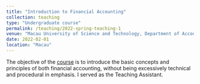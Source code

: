 ```yaml
---
title: "Introduction to Financial Accounting"
collection: teaching
type: "Undergraduate course"
permalink: /teaching/2022-spring-teaching-1
venue: "Macau University of Science and Technology, Department of Accounting and Finance"
date: 2022-02-01
location: "Macau"
---
```


The objective of the [course](https://msb.must.edu.mo/page/id-3506.html) is to introduce the basic concepts and principles of both financial accounting, without being excessively technical and procedural in emphasis. I served as the Teaching Assistant.
